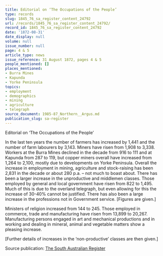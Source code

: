 ```yaml
---
title: Editorial on ‘The Occupations of the People’
type: records
slug: 1845_76_sa_register_content_24792
url: /records/1845_76_sa_register_content_24792/
record_id: 1845_76_sa_register_content_24792
date: '1872-08-31'
date_display: null
volume: null
issue_number: null
page: 4 & 5
article_type: news
issue_reference: 31 August 1872, pages 4 & 5
people_mentioned: []
places_mentioned:
- Burra Mines
- Kapunda
- Yorke Peninsula
topics:
- employment
- demographics
- mining
- agriculture
- telegraph
source_document: 1985-87_Northern__Argus.md
publication_slug: sa-register
---
```


Editorial on ‘The Occupations of the People’

In the last ten years the number of farmers has increased by 1,441 and the number of farm labourers by 3,143.  Miners have risen from 1,908 to 3,338.  Workers at the Burra Mines declined in the decade from 916 to 111 and at Kapunda from 287 to 119, but copper miners overall have increased from 1,264 to 2,100, mostly due to developments on Yorke Peninsula.  Overall the increase in employment in mining, agriculture and stock-raising has been 2,831 in the decade or about 280 p.a. – not much to boast about.  There has been a larger increase in the unproductive and middlemen classes.  Those employed by general and local government have risen from 822 to 1,495.  Much of this is due to the overland telegraph, but even allowing for this the increase of 30-40% cannot be justified.  There has also been a large increase in the professions not in Government service.  [Figures are given.]

Ministers of religion increased from 144 to 245.  Those employed in commerce, trade and manufacturing have risen from 13,899 to 20,267.  Manufacturing persons engaged in art and mechanical productions and in working and dealing in mineral, animal and vegetable matters show a pleasing increase.

[Further details of increases in the ‘non-productive’ classes are then given.]

Source publication: [The South Australian Register](/publications/sa-register/)
